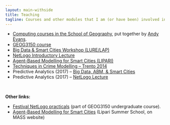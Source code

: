 ```yaml
---
layout: main-withside
title: Teaching
tagline: Courses and other modules that I am (or have been) involved in teaching
---
```


 - [Computing courses in the School of Geography](http://www.geog.leeds.ac.uk/courses/computing/), put together by [Andy Evans](http://www.geog.leeds.ac.uk/people/a.evans).
 - [GEOG3150 course](http://www.geog.leeds.ac.uk/courses/level3/geog3150/)
 - [Big Data & Smart Cities Workshop (LURE/LAP)](http://nickmalleson.co.uk/html/LURE-LAP-BigData-2014/)
 - [NetLogo Introductory Lecture](http://nickmalleson.co.uk/html/Netlogo_Lecture)
 - [Agent-Based Modelling for Smart Cities (LIPARI)](http://nickmalleson.co.uk/html/Lipari2014)
 - [Techniques in Crime Modelling – Trento 2014](http://www.geog.leeds.ac.uk/courses/other/crime/)
 - Predictive Analytics (2017) – [Big Data, ABM, & Smart Cities](http://nickmalleson.co.uk/html/PredictiveAnalytics/big_data_abm_lecture.html)
 - Predictive Analytics (2017) – [NetLogo Lecture](http://nickmalleson.co.uk/html/PredictiveAnalytics/netlogo_lecture.html)

&nbsp;

**Other links:**

 - [Festival NetLogo practicals](http://www.geog.leeds.ac.uk/courses/level3/geog3150/netlogo_festival) (part of GEOG3150 undergraduate course).
 - [Agent-Based Modelling for Smart Cities](http://mass.leeds.ac.uk/html/slides/Lipari2014/) (Lipari Summer School, on MASS website)